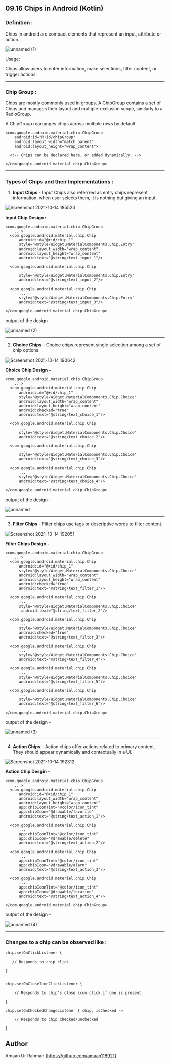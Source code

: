 ## **09.16 Chips in Android (Kotlin)**


### **Definition :** 


Chips in android are compact elements that represent an input, attribute or action.


![unnamed (1)](https://user-images.githubusercontent.com/74188230/137326089-b35785e9-235a-42c3-9fbd-f45042dfbc2a.png)



Usage:

Chips allow users to enter information, make selections, filter content, or trigger actions.




____________________________________________________________________________________________________________________________________________________________________________________



### **Chip Group :**

Chips are mostly commonly used in groups.  A ChipGroup contains a set of Chips and manages their layout and multiple-exclusion scope, similarly to a RadioGroup.


A ChipGroup rearranges chips across multiple rows by default.


    <com.google.android.material.chip.ChipGroup
        android:id="@+id/chipGroup"
        android:layout_width="match_parent"
        android:layout_height="wrap_content">

      <!-- Chips can be declared here, or added dynamically. -->

    </com.google.android.material.chip.ChipGroup>


----------------------------------------------------------------------------------------------------------------------


### **Types of Chips and their Implementations :**




1) **Input Chips** -  Input Chips also referrred as entry chips represent information, when user selects them, it is nothing but giving an input.


![Screenshot 2021-10-14 185523](https://user-images.githubusercontent.com/74188230/137326478-fa68a9bc-02bd-4500-b474-d5d38ee65242.png)


 **Input Chip Design :**

    <com.google.android.material.chip.ChipGroup
        ...>
      <com.google.android.material.chip.Chip
          android:id="@+id/chip_1"
          style="@style/Widget.MaterialComponents.Chip.Entry"
          android:layout_width="wrap_content"
          android:layout_height="wrap_content"
          android:text="@string/text_input_1"/>

      <com.google.android.material.chip.Chip
          ...
          style="@style/Widget.MaterialComponents.Chip.Entry"
          android:text="@string/text_input_2"/>

      <com.google.android.material.chip.Chip
          ...
          style="@style/Widget.MaterialComponents.Chip.Entry"
          android:text="@string/text_input_3"/>

    </com.google.android.material.chip.ChipGroup>



output of the design - 



![unnamed (2)](https://user-images.githubusercontent.com/74188230/137327743-469076c3-d5c8-46e7-9ab2-a541465d24bf.png)


---------------------------------------------------------------------------------------------------------------------


2) **Choice Chips** - Choice chips represent single selection among a set of chip options.


![Screenshot 2021-10-14 190642](https://user-images.githubusercontent.com/74188230/137328629-edc6bfec-7abf-44d1-8cc2-f09299af59c2.png)


  **Choice Chip Design -**


    <com.google.android.material.chip.ChipGroup
        ...>
      <com.google.android.material.chip.Chip
          android:id="@+id/chip_1"
          style="@style/Widget.MaterialComponents.Chip.Choice"
          android:layout_width="wrap_content"
          android:layout_height="wrap_content"
          android:checked="true"
          android:text="@string/text_choice_1"/>

      <com.google.android.material.chip.Chip
          ...
          style="@style/Widget.MaterialComponents.Chip.Choice"
          android:text="@string/text_choice_2"/>

      <com.google.android.material.chip.Chip
          ...
          style="@style/Widget.MaterialComponents.Chip.Choice"
          android:text="@string/text_choice_3"/>

      <com.google.android.material.chip.Chip
          ...
          style="@style/Widget.MaterialComponents.Chip.Choice"
          android:text="@string/text_choice_4"/>

    </com.google.android.material.chip.ChipGroup>


output of the design - 


![unnamed](https://user-images.githubusercontent.com/74188230/137329338-4b225412-d1ff-4d4e-8c23-e3a925ea69d1.png)


---------------------------------------------------------------------------------------------------------------------



3) **Filter Chips** - Filter chips use tags or descriptive words to filter content.

![Screenshot 2021-10-14 192051](https://user-images.githubusercontent.com/74188230/137330977-7f24edab-78e4-4bf9-9ca6-e576e7e99513.png)



  **Filter Chips Design -**

    <com.google.android.material.chip.ChipGroup
        ...>
      <com.google.android.material.chip.Chip
          android:id="@+id/chip_1"
          style="@style/Widget.MaterialComponents.Chip.Choice"
          android:layout_width="wrap_content"
          android:layout_height="wrap_content"
          android:checked="true"
          android:text="@string/text_filter_1"/>

      <com.google.android.material.chip.Chip
          ...
          style="@style/Widget.MaterialComponents.Chip.Choice"
           android:text="@string/text_filter_2"/>

      <com.google.android.material.chip.Chip
          ...
          style="@style/Widget.MaterialComponents.Chip.Choice"
          android:checked="true"
          android:text="@string/text_filter_3"/>

      <com.google.android.material.chip.Chip
          ...
          style="@style/Widget.MaterialComponents.Chip.Choice"
          android:text="@string/text_filter_4"/>

      <com.google.android.material.chip.Chip
          ...
          style="@style/Widget.MaterialComponents.Chip.Choice"
          android:text="@string/text_filter_5"/>

      <com.google.android.material.chip.Chip
          ...
          style="@style/Widget.MaterialComponents.Chip.Choice"
          android:text="@string/text_filter_6"/>

    </com.google.android.material.chip.ChipGroup>


output of the design - 


![unnamed (3)](https://user-images.githubusercontent.com/74188230/137330569-0b87390f-2dd1-465b-aeb6-eb83be5428a8.png)


-----------------------------------------------------------------------------------------------------------------------


4)  **Action Chips**  - Action chips offer actions related to primary content. They should appear dynamically and contextually in a UI.



![Screenshot 2021-10-14 192312](https://user-images.githubusercontent.com/74188230/137331409-69d00338-fb15-427d-af22-f66d5c18678e.png)


  **Action Chip Desgin -** 

    <com.google.android.material.chip.ChipGroup
        ...>
      <com.google.android.material.chip.Chip
          android:id="@+id/chip_1"
          android:layout_width="wrap_content"
          android:layout_height="wrap_content"
          app:chipIconTint="@color/icon_tint"
          app:chipIcon="@drawable/favorite"
          android:text="@string/text_action_1"/>

      <com.google.android.material.chip.Chip
          ...
          app:chipIconTint="@color/icon_tint"
          app:chipIcon="@drawable/delete"
          android:text="@string/text_action_2"/>

      <com.google.android.material.chip.Chip
          ...
          app:chipIconTint="@color/icon_tint"
          app:chipIcon="@drawable/alarm"
          android:text="@string/text_action_3"/>

      <com.google.android.material.chip.Chip
          ...
          app:chipIconTint="@color/icon_tint"
          app:chipIcon="@drawable/location"
          android:text="@string/text_action_4"/>

    </com.google.android.material.chip.ChipGroup>



output of the design - 


![unnamed (4)](https://user-images.githubusercontent.com/74188230/137331703-36cbd827-2b5f-4406-bf56-cbe5e9faa4c9.png)


------------------------------------------------------------------------------------------------------------------------



### **Changes to a chip can be observed like :**


    chip.setOnClickListener {
    
       // Responds to chip click
    
    }
    

    chip.setOnCloseIconClickListener {
    
        // Responds to chip's close icon click if one is present
    
    }

    chip.setOnCheckedChangeListener { chip, isChecked ->
    
        // Responds to chip checked/unchecked
    
    }





## Author

  Amaan Ur Rahman [https://github.com/amaan118921]





